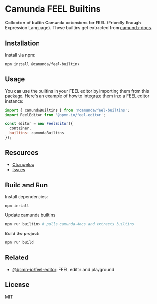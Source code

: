 
# Camunda FEEL Builtins

Collection of builtin Camunda extensions for FEEL (Friendly Enough Expression Language). These builtins get extracted from [camunda-docs](https://github.com/camunda/camunda-docs/tree/main/docs/components/modeler/feel/builtin-functions).

## Installation

Install via npm:

```sh
npm install @camunda/feel-builtins
```

## Usage

You can use the builtins in your FEEL editor by importing them from this package. Here's an example of how to integrate them into a FEEL editor instance:

```js
import { camundaBuiltins } from '@camunda/feel-builtins';
import FeelEditor from '@bpmn-io/feel-editor';

const editor = new FeelEditor({
  container,
  builtins: camundaBuiltins
});
```

## Resources

- [Changelog](./CHANGELOG.md)
- [Issues](https://github.com/camunda/feel-builtins/issues)

## Build and Run

Install dependencies:

```sh
npm install
```

Update camunda builtins
```sh
npm run builtins # pulls camunda-docs and extracts builtins
```

Build the project:

```sh
npm run build
```

## Related

- [@bpmn-io/feel-editor](https://github.com/bpmn-io/feel-editor): FEEL editor and playground

## License

[MIT](./LICENSE)